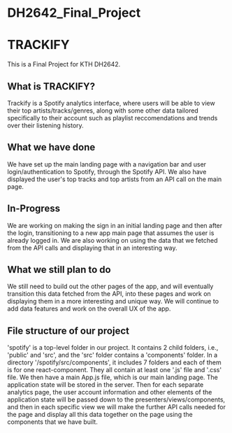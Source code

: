 # DH2642_Final_Project

# TRACKIFY
This is a Final Project for KTH DH2642. 

## What is TRACKIFY?
Trackify is a Spotify analytics interface, where users will be able to view their top artists/tracks/genres, along with some other data tailored specifically to 
their account such as playlist reccomendations and trends over their listening history. 

## What we have done
We have set up the main landing page with a navigation bar and user login/authentication to Spotify, through the Spotify API. We also have displayed the user's top tracks and top artists from an API call on the main page. 

## In-Progress
We are working on making the sign in an initial landing page and then after the login, transitioning to a new app main page that assumes the user is already logged in.
We are also working on using the data that we fetched from the API calls and displaying that in an interesting way.

## What we still plan to do
We still need to build out the other pages of the app, and will eventually transition this data fetched from the API, into these pages and work on displaying them in a more interesting and unique way. We will continue to add data features and work on the overall UX of the app. 

## File structure of our project
 
 'spotify' is a top-level folder in our project. It contains 2 child folders, i.e., 'public' and 'src', and the 'src' folder contains a 'components' folder. 
 In a directory '/spotify/src/components', it includes 7 folders and each of them is for one react-component. They all contain at least one '.js' file and '.css' file.
We then have a main App.js file, which is our main landing page. The application state will be stored in the server. Then for each separate analytics page, the user account information and other elements of the application state will be passed down to the presenters/views/components, and then in each specific view we will make the further API calls needed for the page and display all this data together on the page using the components that we have built.

 
